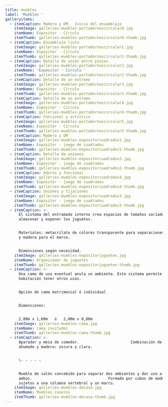 ```yaml
---
title: muebles
label: 'Muebles '
galleryitems:
  - itemCaption: Madera y DM.  Inicio del ensamblaje
    itemImage: galleries-muebles-portadornoscircular0.jpg
    itemName: Expositor - Círculo
    itemThumb: galleries-muebles-portadornoscircular0-thumb.jpg
  - itemCaption: Ensamblaje listo
    itemImage: galleries-muebles-portadornoscircular1.jpg
    itemName: Expositor - Círculo
    itemThumb: galleries-muebles-portadornoscircular1-thumb.jpg
  - itemCaption: Detalle de unión entre piezas
    itemImage: galleries-muebles-portadornoscircular2.jpg
    itemName: 'Expositor - Círculo '
    itemThumb: galleries-muebles-portadornoscircular2-thumb.jpg
  - itemCaption: Detalle de un extremo
    itemImage: galleries-muebles-portadornoscircular3.jpg
    itemName: Expositor - Círculo
    itemThumb: galleries-muebles-portadornoscircular3-thumb.jpg
  - itemCaption: Detalle de un extremo
    itemImage: galleries-muebles-portadornoscircular4.jpg
    itemName: Expositor - Círculo
    itemThumb: galleries-muebles-portadornoscircular4-thumb.jpg
  - itemCaption: Funcional y artístico
    itemImage: galleries-muebles-portadornoscircular5.jpg
    itemName: Expositor - Círculo
    itemThumb: galleries-muebles-portadornoscircular5-thumb.jpg
  - itemCaption: Madera y DM
    itemImage: galleries-muebles-expositorcuadrados1.jpg
    itemName: Expositor - juego de cuadrados
    itemThumb: galleries-muebles-expositorcuadrados1-thumb.jpg
  - itemCaption: Detalle de uniones
    itemImage: galleries-muebles-expositorcuadrados2.jpg
    itemName: Expositor - juego de cuadrados
    itemThumb: galleries-muebles-expositorcuadrados2-thumb.jpg
  - itemCaption: Adorno y funcional
    itemImage: galleries-muebles-expositorcuadrados4.jpg
    itemName: Expositor - juego de cuadrados
    itemThumb: galleries-muebles-expositorcuadrados4-thumb.jpg
  - itemCaption: Uniones y fijaciones
    itemImage: galleries-muebles-expositorcuadrados3.jpg
    itemName: Expositor - juego de cuadrados
    itemThumb: galleries-muebles-expositorcuadrados3-thumb.jpg
  - itemCaption: >-
      El sistema del entramado interno crea espacios de tamaños variados para
      almacenar y exponer los juguetes. 


      Materiales: metacrilato de colores transparente para separaciones internas
      y madera para el marco.


      Dimensiones según necesidad.
    itemImage: galleries-muebles-expositorjuguetes.jpg
    itemName: Organizador de juguetes
    itemThumb: galleries-muebles-expositorjuguetes-thumb.jpg
  - itemCaption: >-
      Una cama de uso eventual anula un ambiente. Este sistema permite a una
      habitación tener otros usos.


      Opción de cama matrimonial ó individual


      Dimensiones: 


      2,00m x 1,60m   ó   2,00m x 0,80m
    itemImage: galleries-muebles-cama.jpg
    itemName: Cama invitados
    itemThumb: galleries-muebles-cama-thumb.jpg
  - itemCaption: >-
      Aparador y mesa de comedor.                       Combinación de vidrio
      ahumado y madera: oscura y clara. 


      \- - - - -                                                          


      Mueble de salón concebido para separar dos ambientes y dar uso a
      ambos.                                  Formado por cubos de madera
      sujetos a una columna vertebral y un marco.
    itemImage: galleries-muebles-decasa.jpg
    itemName: Muebles caseros
    itemThumb: galleries-muebles-decasa-thumb.jpg
---
```


